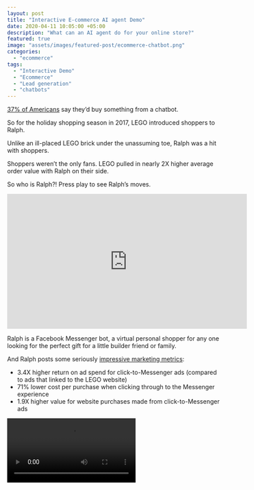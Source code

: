 ```yaml
---
layout: post
title: "Interactive E-commerce AI agent Demo"
date: 2020-04-11 10:05:00 +05:00
description: "What can an AI agent do for your online store?"
featured: true
image: "assets/images/featured-post/ecommerce-chatbot.png"
categories: 
  - "ecommerce"
tags:
  - "Interactive Demo"
  - "Ecommerce"
  - "Lead generation"
  - "chatbots"
---
```


[37% of Americans](https://medium.com/marketing-and-entrepreneurship/11-amazing-facts-you-might-not-know-about-chatbots-8cdf331181f8) say they’d buy something from a chatbot.

So for the holiday shopping season in 2017, LEGO introduced shoppers to Ralph.

Unlike an ill-placed LEGO brick under the unassuming toe, Ralph was a hit with shoppers.

Shoppers weren’t the only fans. LEGO pulled in nearly 2X higher average order value with Ralph on their side.

So who is Ralph?! Press play to see Ralph’s moves.

<iframe width="560" height="315" src="https://www.youtube.com/embed/a_EQRPaJLvE" frameborder="0" allow="accelerometer; autoplay; encrypted-media; gyroscope; picture-in-picture" allowfullscreen></iframe>

Ralph is a Facebook Messenger bot, a virtual personal shopper for any one looking for the perfect gift for a little builder friend or family.

And Ralph posts some seriously [impressive marketing metrics](https://www.facebook.com/business/success/2-lego):

* 3.4X higher return on ad spend for click-to-Messenger ads (compared to ads that linked to the LEGO website)
* 71% lower cost per purchase when clicking through to the Messenger experience
* 1.9X higher value for website purchases made from click-to-Messenger ads

![]({{site.baseurl}}/assets/images/lego-bot-ralph.mp4)

